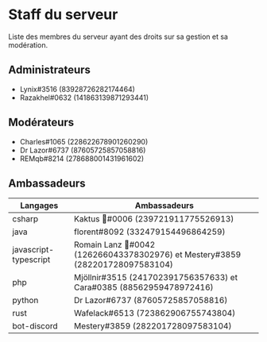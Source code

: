 # Staff du serveur

Liste des membres du serveur ayant des droits sur sa gestion et sa modération.

## Administrateurs

- Lynix#3516 (83928726282174464)
- Razakhel#0632 (141863139871293441)

## Modérateurs

- Charles#1065 (228622678901260290)
- Dr Lazor#6737 (87605725857058816)
- REMqb#8214 (278688001431961602)

## Ambassadeurs

| Langages | Ambassadeurs |
| -------- | ----------- |
| csharp | Kaktus 🌵#0006 (239721911775526913) |
| java | florent#8092 (332479154496864259) |
| javascript-typescript | Romain Lanz 🦊#0042 (126266043378302976) et Mestery#3859 (282201728097583104) |
| php | Mjöllnir#3515 (241702391756357633) et Cara#0385 (88562959478972416) |
| python | Dr Lazor#6737 (87605725857058816) |
| rust | Wafelack#6513 (723862906755743804) |
| bot-discord | Mestery#3859 (282201728097583104) |
